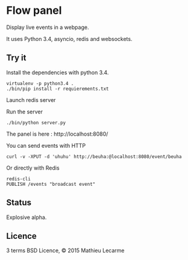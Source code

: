 Flow panel
==========

Display live events in a webpage.

It uses Python 3.4, asyncio, redis and websockets.

Try it
------

Install the dependencies with python 3.4.

    virtualenv -p python3.4 .
    ./bin/pip install -r requierements.txt

Launch redis server

Run the server

    ./bin/python server.py

The panel is here : http://localhost:8080/

You can send events with HTTP

    curl -v -XPUT -d 'uhuhu' http://beuha:@localhost:8080/event/beuha

Or directly with Redis

    redis-cli
    PUBLISH /events "broadcast event"

Status
------

Explosive alpha.

Licence
-------

3 terms BSD Licence, © 2015 Mathieu Lecarme
